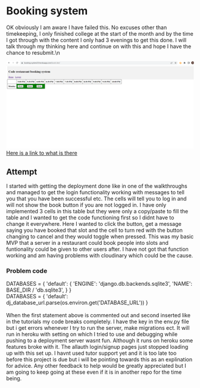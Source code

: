 # Booking system
OK obviously I am aware I have failed this. No excuses other than timekeeping, I only finished college at the start of the month and by the time I got through with the content I only had 3 evenings to get this done. I will talk through my thinking here and continue on with this and hope I have the chance to resubmit.\n

<img src="images/screen.png" alt="screenshot">
<a href="https://booking-system23.herokuapp.com/book-slot/">Here is a link to what is there</a>

## Attempt
I started with getting the deployment done like in one of the walkthroughs and managed to get the login functionality working with messages to tell you that you have been successful etc. The cells will tell you to log in and will not show the book button if you are not logged in. I have only implemented 3 cells in this table but they were only a copy/paste to fill the table and I wanted to get the code functioning first so I didnt have to change it everywhere. Here I wanted to click the button, get a message saying you have booked that slot and the cell to turn red with the button changing to cancel and they would toggle when pressed. This was my basic MVP that a server in a restaurant could book people into slots and funtionality could be given to other users after. I have not got that function working and am having problems with cloudinary which could be the cause.

### Problem code
DATABASES = {
    'default': {
        'ENGINE': 'django.db.backends.sqlite3',
        'NAME': BASE_DIR / 'db.sqlite3',
    }
}
<br/>
DATABASES = {
    'default': dj_database_url.parse(os.environ.get('DATABASE_URL'))
}
<br/><br/>
When the first statement above is commented out and second inserted like in the tutorials my code breaks completely. I have the key in the env.py file but i get errors whenever I try to run the server, make migrations ect. It will run in heroku with setting on which I tried to use and debugging while pushing to a deployment server wasnt fun. Although it runs on heroku some features broke with it. The allauth login/signup pages just stopped loading up with this set up. I havnt used tutor support yet and it is too late too before this project is due but i will be pointing towards this as an explination for advice. Any other feedback to help would be greatly appreciated but I am going to keep going at these even if it is in another repo for the time being.
